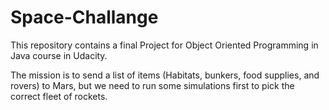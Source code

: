 # Space-Challange
This repository contains a final Project for Object Oriented Programming in Java course in Udacity.

The mission is to send a list of items (Habitats, bunkers, food supplies, and rovers) to Mars, 
but we need to run some simulations first to pick the correct fleet of rockets.

